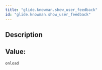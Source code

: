 ```yaml
---
title: "glide.knowman.show_user_feedback"
id: "glide.knowman.show_user_feedback"
---
```

## Description



## Value: 
```
onload
```